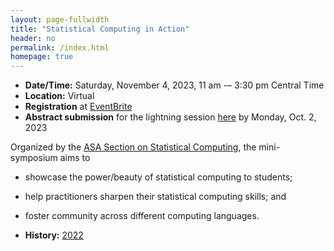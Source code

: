 ```yaml
---
layout: page-fullwidth
title: "Statistical Computing in Action"
header: no
permalink: /index.html
homepage: true
---
```


+ **Date/Time:** Saturday, November 4, 2023, 11 am -– 3:30 pm Central Time
+ **Location:** Virtual
+ **Registration** at [EventBrite]()
+ **Abstract submission** for the lightning session [here](https://forms.gle/5ZYbePJtAnsqXqhN7) by Monday, Oct. 2, 2023

Organized by the [ASA Section on Statistical
Computing](https://community.amstat.org/jointscsg-section/home), the
mini-symposium aims to

+ showcase the power/beauty of statistical computing to students;
+ help practitioners sharpen their statistical computing skills; and
+ foster community across different computing languages.


+ **History:** [2022](https://asa-ssc.github.io/minisymp2022/)
